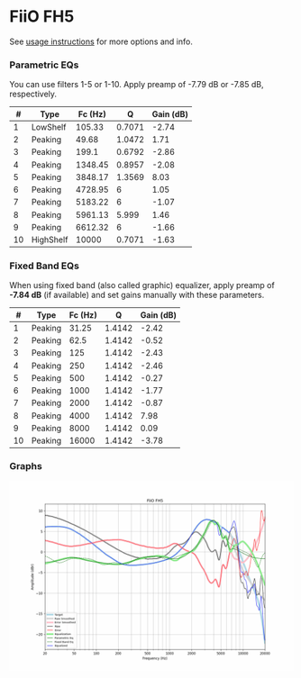# FiiO FH5
See [usage instructions](https://github.com/jaakkopasanen/AutoEq#usage) for more options and info.

### Parametric EQs
You can use filters 1-5 or 1-10. Apply preamp of -7.79 dB or -7.85 dB, respectively.

|   # | Type      |   Fc (Hz) |      Q |   Gain (dB) |
|-----|-----------|-----------|--------|-------------|
|   1 | LowShelf  |    105.33 | 0.7071 |       -2.74 |
|   2 | Peaking   |     49.68 | 1.0472 |        1.71 |
|   3 | Peaking   |    199.1  | 0.6792 |       -2.86 |
|   4 | Peaking   |   1348.45 | 0.8957 |       -2.08 |
|   5 | Peaking   |   3848.17 | 1.3569 |        8.03 |
|   6 | Peaking   |   4728.95 | 6      |        1.05 |
|   7 | Peaking   |   5183.22 | 6      |       -1.07 |
|   8 | Peaking   |   5961.13 | 5.999  |        1.46 |
|   9 | Peaking   |   6612.32 | 6      |       -1.66 |
|  10 | HighShelf |  10000    | 0.7071 |       -1.63 |

### Fixed Band EQs
When using fixed band (also called graphic) equalizer, apply preamp of **-7.84 dB** (if available) and set gains manually with these parameters.

|   # | Type    |   Fc (Hz) |      Q |   Gain (dB) |
|-----|---------|-----------|--------|-------------|
|   1 | Peaking |     31.25 | 1.4142 |       -2.42 |
|   2 | Peaking |     62.5  | 1.4142 |       -0.52 |
|   3 | Peaking |    125    | 1.4142 |       -2.43 |
|   4 | Peaking |    250    | 1.4142 |       -2.46 |
|   5 | Peaking |    500    | 1.4142 |       -0.27 |
|   6 | Peaking |   1000    | 1.4142 |       -1.77 |
|   7 | Peaking |   2000    | 1.4142 |       -0.87 |
|   8 | Peaking |   4000    | 1.4142 |        7.98 |
|   9 | Peaking |   8000    | 1.4142 |        0.09 |
|  10 | Peaking |  16000    | 1.4142 |       -3.78 |

### Graphs
![](./FiiO%20FH5.png)
